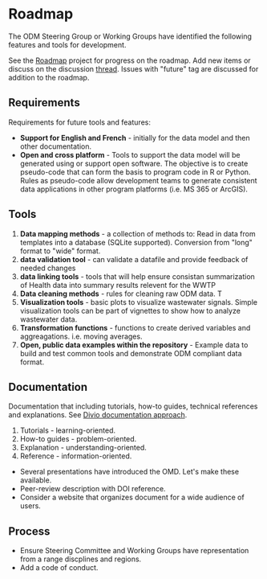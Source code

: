 # Roadmap

The ODM Steering Group or Working Groups have identified the following features and tools for development.

See the [Roadmap](https://github.com/Big-Life-Lab/covid-19-wastewater/projects/3?add_cards_query=is%3Aopen) project for progress on the roadmap. Add new items or discuss on the discussion [thread](https://github.com/Big-Life-Lab/covid-19-wastewater/discussions/108). Issues with "future" tag are discussed for addition to the roadmap.

## Requirements

Requirements for future tools and features:

- **Support for English and French** - initially for the data model and then other documentation.
- **Open and cross platform** - Tools to support the data model will be generated using or support open software. The objective is to create pseudo-code that can form the basis to program code in R or Python. Rules as pseudo-code allow development teams to generate consistent data applications in other program platforms (i.e. MS 365 or ArcGIS).

## Tools

1. **Data mapping methods** - a collection of methods to:
   Read in data from templates into a database (SQLite supported).
   Conversion from "long" format to "wide" format.
1. **data validation tool** - can validate a datafile and provide feedback of needed changes
1. **data linking tools** - tools that will help ensure consistan summarization of Health data into summary results relevent for the WWTP
1. **Data cleaning methods** - rules for cleaning raw ODM data. T
1. **Visualization tools** - basic plots to visualize wastewater signals. Simple visualization tools can be part of vignettes to show how to analyze wastewater data.
1. **Transformation functions** - functions to create derived variables and aggreagations. i.e. moving averages.
1. **Open, public data examples within the repository** - Example data to build
and test common tools and demonstrate ODM compliant data format.


## Documentation

Documentation that including tutorials, how-to guides, technical references and explanations. See [Divio documentation approach](https://documentation.divio.com).

1. Tutorials - learning-oriented.
1. How-to guides - problem-oriented.
1. Explanation - understanding-oriented.
1. Reference - information-oriented.

- Several presentations have introduced the OMD. Let's make these available.
- Peer-review description with DOI reference.
- Consider a website that organizes document for a wide audience of users.

## Process

- Ensure Steering Committee and Working Groups have representation from a range discplines and regions.
- Add a code of conduct.
